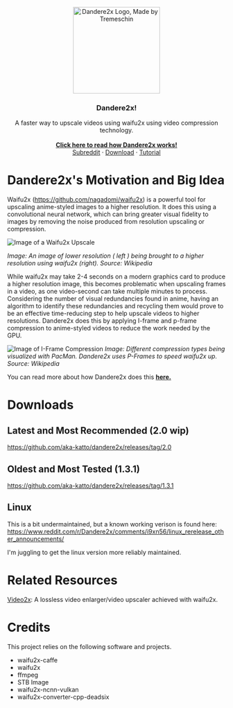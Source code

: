 <p align="center">
    <img src="https://i.imgur.com/ixiaGqT.jpgg" alt="Dandere2x Logo, Made by Tremeschin" width="200" height="200">
</p>

<h3 align="center">Dandere2x!</h3>
<p align="center">
  A faster way to upscale videos using waifu2x using video compression technology.
  <br>
  <br>
  <a href="https://github.com/aka-katto/dandere2x/wiki/How-Dandere2x-Works/"><strong>Click here to read how Dandere2x works! </strong></a>
  <br>
  <a href="https://www.reddit.com/r/Dandere2x/">Subreddit</a>
  ·
  <a href="https://github.com/aka-katto/dandere2x/releases/tag/2.0">Download</a>
  ·
  <a href="https://www.youtube.com/watch?v=5grmGE5al2A">Tutorial</a>
</p>

# Dandere2x's Motivation and Big Idea 

Waifu2x (https://github.com/nagadomi/waifu2x) is a powerful tool for upscaling anime-styled images to a higher resolution. It does this using a convolutional neural network, which can bring greater visual fidelity to images by removing the noise produced from resolution upscaling or compression.

![Image of a Waifu2x Upscale](https://i.imgur.com/irRaQ07.png)

*Image: An image of lower resolution ( left ) being brought to a higher resolution using waifu2x (right). Source: Wikipedia*


While waifu2x may take 2-4 seconds on a modern graphics card to produce a higher resolution image, this becomes problematic when upscaling frames in a video, as one video-second can take multiple minutes to process. Considering the number of visual redundancies found in anime, having an algorithm to identify these redundancies and recycling them would prove to be an effective time-reducing step to help upscale videos to higher resolutions. Dandere2x does this by applying I-frame and p-frame compression to anime-styled videos to reduce the work needed by the GPU.


![Image of I-Frame Compression](https://upload.wikimedia.org/wikipedia/commons/thumb/6/64/I_P_and_B_frames.svg/1920px-I_P_and_B_frames.svg.png)
*Image: Different compression types being visualized with PacMan. Dandere2x uses P-Frames to speed waifu2x up. Source: Wikipedia*

You can read more about how Dandere2x does this <a href="https://github.com/aka-katto/dandere2x/wiki/How-Dandere2x-Works/"><strong>here. </strong></a>

# Downloads

## Latest and Most Recommended (2.0 wip)

https://github.com/aka-katto/dandere2x/releases/tag/2.0

## Oldest and Most Tested (1.3.1)

https://github.com/aka-katto/dandere2x/releases/tag/1.3.1


## Linux

This is a bit undermaintained, but a known working verison is found here: https://www.reddit.com/r/Dandere2x/comments/i9xn56/linux_rerelease_other_announcements/

I'm juggling to get the linux version more reliably maintained. 

# Related Resources

[Video2x](https://github.com/k4yt3x/video2x): A lossless video enlarger/video upscaler achieved with waifu2x.

# Credits

This project relies on the following software and projects.

- waifu2x-caffe
- waifu2x
- ffmpeg
- STB Image
- waifu2x-ncnn-vulkan
- waifu2x-converter-cpp-deadsix 
